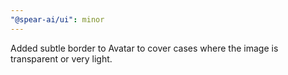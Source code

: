 ```yaml
---
"@spear-ai/ui": minor
---
```


Added subtle border to Avatar to cover cases where the image is transparent or very light.
